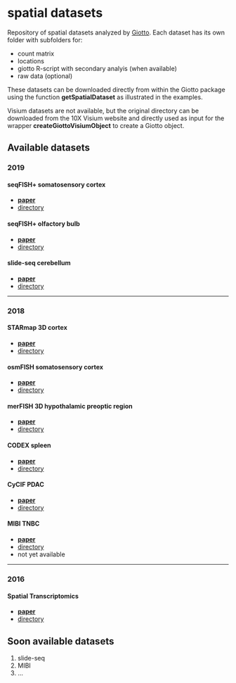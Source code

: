 # spatial datasets
Repository of spatial datasets analyzed by [Giotto](https://rubd.github.io/Giotto/). Each dataset has its own folder with subfolders for:  
- count matrix  
- locations  
- giotto R-script with secondary analyis (when available)   
- raw data  (optional)  

These datasets can be downloaded directly from within the Giotto package using the function **getSpatialDataset** as illustrated in the examples. 

Visium datasets are not available, but the original directory can be downloaded from the 10X Visium website and directly used as input for the wrapper
**createGiottoVisiumObject** to create a Giotto object.  




## Available datasets

### 2019

#### seqFISH+ somatosensory cortex
- [**paper**](https://www.nature.com/articles/s41586-019-1049-y)  
- [directory](./data/2019_seqfish_plus_SScortex/)

#### seqFISH+ olfactory bulb
- [**paper**](https://www.nature.com/articles/s41586-019-1049-y)  
- [directory](./data/2019_seqfish_plus_olfactory_bulb/)

#### slide-seq cerebellum
- [**paper**](https://science.sciencemag.org/content/363/6434/1463)  
- [directory](./data/2019_slideseq_cerebellum/)

-------------------------------------------------------------------------


### 2018

#### STARmap 3D cortex
- [**paper**](https://science.sciencemag.org/content/361/6400/eaat5691)  
- [directory](./data/2018_starmap_3D_cortex/)

#### osmFISH somatosensory cortex
- [**paper**](https://www.nature.com/articles/s41592-018-0175-z)  
- [directory](./data/2018_osmFISH_SScortex/)

#### merFISH 3D hypothalamic preoptic region
- [**paper**](https://science.sciencemag.org/content/362/6416/eaau5324)
- [directory](./data/2018_merFISH_science_hypo_preoptic/)

#### CODEX spleen
- [**paper**](http://www.sciencedirect.com/science/article/pii/S0092867418309048)
- [directory](./data/2018_codex_spleen/)

#### CyCIF PDAC
- [**paper**](https://doi.org/10.7554/eLife.31657)
- [directory](./data/2018_CyCIF_PDAC/)

#### MIBI TNBC
- [**paper**](https://www.cell.com/fulltext/S0092-8674(18)31100-0)
- [directory](./data/2019_slideseq_cerebellum/)
- not yet available

--------------------------------------------------------------------------

### 2016

#### Spatial Transcriptomics
- [**paper**](https://science.sciencemag.org/content/353/6294/78)
- [directory](./data/2016_ST_olfactory_bulb/)

## Soon available datasets  

1. slide-seq
2. MIBI
3. ...
